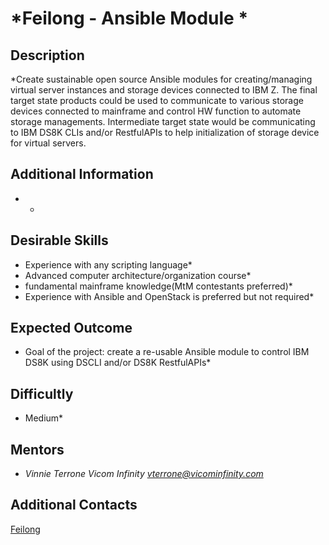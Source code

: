 # *Feilong - Ansible Module *

## Description
*Create sustainable open source Ansible modules for creating/managing virtual server instances and storage devices connected to IBM Z. The final target state products could be used to communicate to various storage devices connected to mainframe and control HW function to automate storage managements. Intermediate target state would be communicating to IBM DS8K CLIs and/or RestfulAPIs to help initialization of storage device for virtual servers.

## Additional Information
* *

## Desirable Skills
* Experience with any scripting language*
* Advanced computer architecture/organization course*
* fundamental mainframe knowledge(MtM contestants preferred)* 
* Experience with Ansible and OpenStack is preferred but not required*

## Expected Outcome
* Goal of the project: create a re-usable Ansible module to control IBM DS8K using DSCLI and/or  DS8K RestfulAPIs*

## Difficultly
* Medium*

## Mentors
  * *Vinnie Terrone  Vicom Infinity  <vterrone@vicominfinity.com>*

## Additional Contacts
[Feilong](https://github.com/openmainframeproject/python-zvm-sdk) 
